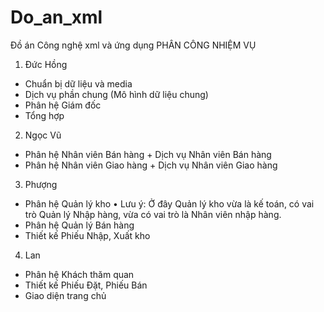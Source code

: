 ﻿# Do_an_xml
Đồ án Công nghệ xml và ứng dụng
PHÂN CÔNG NHIỆM VỤ
1.	Đức Hồng
-	Chuẩn bị dữ liệu và media
-	Dịch vụ phần chung (Mô hình dữ liệu chung)
-	Phân hệ Giám đốc
-	Tổng hợp
2.	Ngọc Vũ
-	Phân hệ Nhân viên Bán hàng + Dịch vụ Nhân viên Bán hàng
-	Phân hệ Nhân viên Giao hàng + Dịch vụ Nhân viên Giao hàng
3.	Phượng
-	Phân hệ Quản lý kho
•	Lưu ý: Ở đây Quản lý kho vừa là kế toán, có vai trò Quản lý Nhập hàng, vừa có vai trò là Nhân viên nhập hàng.
-	Phân hệ Quản lý Bán hàng
-	Thiết kế Phiếu Nhập, Xuất kho
4.	Lan
-	Phân hệ Khách thăm quan
-	Thiết kế Phiếu Đặt, Phiếu Bán
-	Giao diện trang chủ
